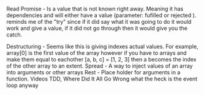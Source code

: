 Read
Promise 
    - Is a value that is not known right away. Meaning it has dependencies and will either have a value (parameter: fufilled or rejected ). reminds me of the "try" since if it did say what it was going to do it would work and give a value, if it did not go through then it would give you the catch.

Destructuring
    - Seems like this is giving indexes actual values. For example, array[0] is the first value of the array however if you have to arrays and make them equal to eachother [a, b, c] = [1, 2, 3] then a becomes the index of the other array to an extent. 
Spread
    - A way to inject values of an array into arguments or other arrays
Rest
    - Place holder for arguments in a function.
Videos
TDD, Where Did It All Go Wrong
what the heck is the event loop anyway